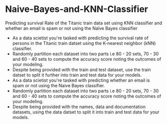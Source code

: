 # Naive-Bayes-and-KNN-Classifier
Predicting survival Rate of the Titanic train data set using KNN classifier and whether an email is spam or not using the Naïve Bayes classifier
* As a data scietist you're tasked with predicting the survival rate of persons in the Titanic train datset using the K-nearest neighbor (kNN) classifier.
* Randomly partition each dataset into two parts i.e 80 - 20 sets, 70 - 30 and 60 - 40 sets to compute the accuracy score noting the outcomes of your modeling.
* Despite being provided with the train and test dataset, use the train datset to split it further into train and test data for your models.
* As a data scietist you're tasked with predicting whether an email is spam or not using the Naive Bayes classifier.
* Randomly partition each dataset into two parts i.e 80 - 20 sets, 70 - 30 and 60 - 40 sets to compute the accuracy score noting the outcomes of your modeling.
* Despite being provided with the names, data and documentation datasets, using the data datset to split it into train and test data for your models.
